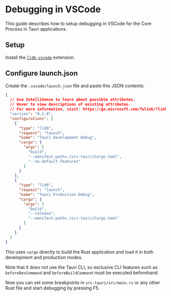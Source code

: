 # Debugging in VSCode

This guide describes how to setup debugging in VSCode for the Core Process in Tauri applications.

## Setup

Install the [`lldb-vscode`] extension.

[`lldb-vscode`]: https://marketplace.visualstudio.com/items?itemName=lanza.lldb-vscode

## Configure launch.json

Create the `.vscode/launch.json` file and paste this JSON contents:

```json
{
  // Use IntelliSense to learn about possible attributes.
  // Hover to view descriptions of existing attributes.
  // For more information, visit: https://go.microsoft.com/fwlink/?linkid=830387
  "version": "0.2.0",
  "configurations": [
    {
      "type": "lldb",
      "request": "launch",
      "name": "Tauri Development Debug",
      "cargo": {
        "args": [
          "build",
          "--manifest-path=./src-tauri/Cargo.toml",
          "--no-default-features"
        ]
      }
    },
    {
      "type": "lldb",
      "request": "launch",
      "name": "Tauri Production Debug",
      "cargo": {
        "args": [
          "build",
          "--release",
          "--manifest-path=./src-tauri/Cargo.toml"
        ]
      }
    }
  ]
}
```

This uses `cargo` directly to build the Rust application and load it in both development and production modes.

Note that it does not use the Tauri CLI, so exclusive CLI features such as `beforeDevCommand` and `beforeBuildCommand` must be executed beforehand.

Now you can set some breakpoints in `src-tauri/src/main.rs` or any other Rust file and start debugging by pressing F5.
